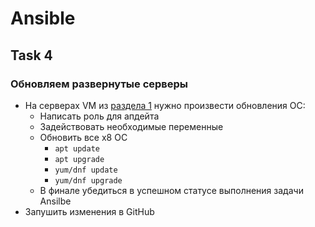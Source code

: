 # Ansible

## Task 4

### Обновляем развернутые серверы

- На серверах VM из [раздела 1](https://github.com/lamjob1993/ansible-monitoring/blob/main/ansible/task_1.md) нужно произвести обновления ОС:
  - Написать роль для апдейта
  - Задействовать необходимые переменные
  - Обновить все x8 ОС
    - `apt update`
    - `apt upgrade`
    - `yum/dnf update`
    - `yum/dnf upgrade`
  - В финале убедиться в успешном статусе выполнения задачи Ansilbe
- Запушить изменения в GitHub 
